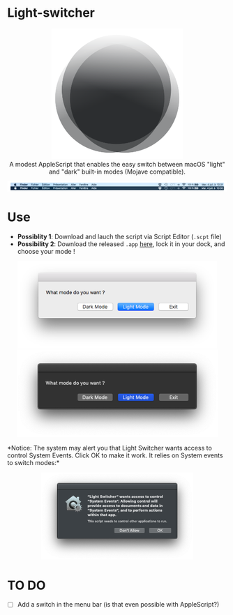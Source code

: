 # Light-switcher

<p align="center">
<img src="./Ressources/applet.png" alt="App Icon"  height="300" />
<br>
A modest AppleScript that enables the easy switch between macOS "light" and "dark" built-in modes (Mojave compatible).
</p>


![Comparison](./Ressources/comparison.png)

# Use

- **Possiblity 1**: Download and lauch the script via Script Editor (`.scpt` file) 
- **Possibility 2**: Download the released `.app` [here](https://github.com/f-dufour/light-switcher/releases/latest), lock it in your dock,  and choose your mode !

<p align="center">
<img src="./Ressources/dialog_box_light.png" alt="Light interface" height="200" />
<img src="./Ressources/dialog_box_dark.png" alt="Dark Interface" height="200" />
</p>
*Notice: The system may alert you that Light Switcher wants access to control System Events. Click OK to make it work. It relies on System events to switch modes:*

<p align="center">
<img src="./Ressources/Allow_app_alert.png" alt="Alert " height="200" />
</p>


# TO DO

- [ ]  Add a switch in the menu bar (is that even possible with AppleScript?)
